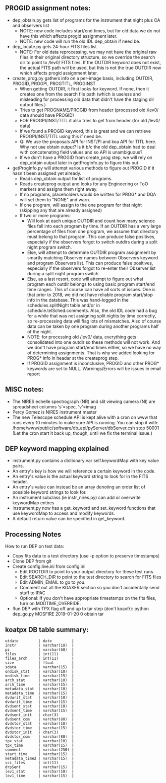 ## PROGID assignment notes:
- dep_obtain.py gets list of programs for the instrument that night plus OA and observers list
  - NOTE: new code includes start/end times, but for old data we do not have this which affects progid assignment later.
  - NOTE: new code will run the old IDL dep_obtain if need be.
- dep_locate.py gets 24-hour FITS files list
  - NOTE: For old data reprocessing, we may not have the original raw files in their original directory structure, so we override the search dir to point to /lev0/ FITS files.  If the OUTDIR keyword does not exist, the actual FITS path will be used, but this is not the true OUTDIR now which affects progid assignment later.
- create_prog.py gathers info on a per-image basis, including OUTDIR, PROGID, PROGPI, PROGTITL, PROGINST
  - When getting OUTDIR, it first looks for keyword.  If none, then it creates one from the search file path (which is useless and misleading for processing old data that didn't have the staging dir output files.)
  - Tries to get PROGNAME/PROGID from header (processed old /lev0/ data should have PROGID)
  - FOR PROGPI/INST/TITL it also tries to get from header (for old /lev0/ data)
  - If we found a PROGID keyword, this is great and we can retrieve PROGPI/INST/TITL using this if need be.
  - Q: We use the proposals API for INST/PI and koa API for TITL here.  Why not use obtain output? Is it b/c the old dep_obtain had to deal with concatenating field values and so API is unambiguous?
  - If we don't have a PROGID from create_prog step, we will rely on dep_obtain output later in getProgInfo.py to figure this out
- getProgInfo.py will attempt various methods to figure out PROGID if it hasn't been assigned yet already.
  - Reads dep_obtain output for list of programs.
  - Reads createprog output and looks for any Engineering or ToO markers and assigns them right away.
  - If no programs, placeholders would be written for PROG* and DQA will set them to "NONE" and warn.
  - If one program, will assign to the one program for that night (skipping any that are already assigned)
  - If two or more programs:
    - Will look at each unique OUTDIR and count how many science files fall into each program by time.  If an OUTDIR has a very large percentage of files from one program, we assume that directory must belong to that program. This can produce false positives, especially if the observers forgot to switch outdirs during a split night program switch.
    - Else, will attempt to determine OUTDIR program assignment by smartly matching Observer names between Observers keyword and program Observers list.  This can produce false positives, especially if the observers forgot to re-enter their Observer list during a split night program switch.
    - Else, as a last resort, code will attempt to figure out what program each outdir belongs to using basic program start/end time ranges.  This of course can have all sorts of issues.  One is that prior to 2018, we did not have reliable program start/stop info in the database.  This was hand-logged in the schedules.splitNight table and/or in schedule.telSched.comments.  Also, the old IDL code had a bug for a while that was not assigning split nights by time correctly, so re-processing data will flag lots of mismatches.  Also of course data can be taken by one program during another programs half of the night.
    - NOTE: for processing old /lev0/ data, everything gets consolidated into one outdir so these methods will not work.  And we don't have program start/end times either, so we have no way of determining assignments.  That is why we added looking for PROG* info in header at the createprog step.
    - If PROGID assignment is inconclusive, PROGID and other PROG* keywords are set to NULL.  Warnings/Errors will be issues in email report



## MISC notes:
- The NIRES echelle spectrograph (NR) and slit viewing camera (NI) are spreadsheet columns 's'=spec, 'v'=imag
- Percy Gomez is NIRES instrument master
- The new Telescope schedule API is kept alive with a cron on www that runs every 10 minutes to make sure API is running.  You can stop it with: /home/www/public/software/db_api/pyServer/dbServer.csh stop 50001
(Let the cron start it back up, though, until we fix the terminal issue.)


## DEP keyword mapping explained
- instrument.py contains a dictionary var self.keywordMap with key value pairs.  
- An entry's key is how we will reference a certain keyword in the code.
- An entry's value is the actual keyword string to look for in the FITS header.  
- An entry's value can instead be an array denoting an order list of possible keyword strings to look for.
- An instrument subclass (ie instr_nires.py) can add or overwrite keywordMap entires
- Instrument.py now has a get_keyword and set_keyword functions that use keywordMap to access and modify keywords.
- A default return value can be specified in get_keyword.



## Processing Notes

How to run DEP on test data:
- Copy fits data to a test directory (use -p option to preserve timestamps)
- Clone DEP from git
- Create config.live.ini from config.ini
  - Edit ROOTDIR to point to your output directory for these test runs.
  - Edit SEARCH_DIR to point to the test directory to search for FITS files
  - Edit ADMIN_EMAIL to go to you.
  - Comment out all the KOAXFR section so you don't accidentally send stuff to IPAC
  - Optional: If you don't have appropriate timestamps on the fits files, turn on MODTIME_OVERRIDE.
- Run DEP with TPX flag off and up to tar step (don't koaxfr): python dep_go.py MOSFIRE 2019-01-20 0 obtain tar



## koatpx DB table summary:

	utdate         | date         | 
	instr          | varchar(10)  | 
	pi             | varchar(68)  | 
	files          | int(11)      | 
	files_arch     | int(11)      | 
	size           | float        | 
	sdata          | varchar(15)  | 
	ondisk_stat    | varchar(10)  | 
	ondisk_time    | varchar(15)  | 
	arch_stat      | varchar(10)  | 
	arch_time      | varchar(15)  | 
	metadata_stat  | varchar(10)  | 
	metadata_time  | varchar(15)  | 
	dvdwrit_stat   | varchar(10)  | 
	dvdwrit_time   | varchar(15)  | 
	dvdsent_stat   | varchar(10)  | 
	dvdsent_time   | varchar(15)  | 
	dvdsent_init   | char(3)      | 
	dvdsent_com    | varchar(80)  | 
	dvdstor_stat   | varchar(10)  | 
	dvdstor_time   | varchar(15)  | 
	dvdstor_init   | char(3)      | 
	dvdstor_com    | varchar(80)  | 
	tpx_stat       | varchar(10)  | 
	tpx_time       | varchar(15)  | 
	comment        | varchar(250) | 
	start_time     | varchar(15)  | 
	metadata_time2 | varchar(15)  | 
	sci_files      | int(11)      | 
	drpSent        | varchar(15)  | 
	lev1_stat      | varchar(10)  | 
	lev1_time      | varchar(15)  | 
